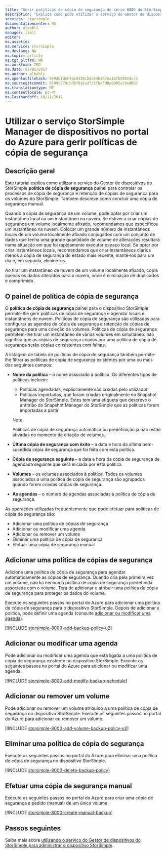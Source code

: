 ```yaml
---
title: "Gerir políticas de cópia de segurança de série 8000 do StorSimple | Microsoft Docs"
description: "Explica como pode utilizar o serviço do Gestor de dispositivos do StorSimple para criar e gerir cópias de segurança manuais, as agendas de cópia de segurança e retenção de cópias de segurança num dispositivo série 8000 do StorSimple."
services: storsimple
documentationcenter: NA
author: alkohli
manager: timlt
editor: 
ms.assetid: 
ms.service: storsimple
ms.devlang: NA
ms.topic: article
ms.tgt_pltfrm: NA
ms.workload: TBD
ms.date: 07/05/2017
ms.author: alkohli
ms.openlocfilehash: 569dbfdeb7dcd526cb5a54b487ea1bfb59b13cc6
ms.sourcegitcommit: 6699c77dcbd5f8a1a2f21fba3d0a0005ac9ed6b7
ms.translationtype: MT
ms.contentlocale: pt-PT
ms.lasthandoff: 10/11/2017
---
```

# <a name="use-the-storsimple-device-manager-service-in-azure-portal-to-manage-backup-policies"></a>Utilizar o serviço StorSimple Manager de dispositivos no portal do Azure para gerir políticas de cópia de segurança


## <a name="overview"></a>Descrição geral

Este tutorial explica como utilizar o serviço do Gestor de dispositivos do StorSimple **política de cópia de segurança** painel para controlar os processos de cópia de segurança e retenção de cópias de segurança para os volumes do StorSimple. Também descreve como concluir uma cópia de segurança manual.

Quando a cópia de segurança de um volume, pode optar por criar um instantâneo local ou um instantâneo na nuvem. Se estiver a criar cópias de segurança um volume localmente afixado, recomendamos que especificou um instantâneo na nuvem. Colocar um grande número de instantâneos locais de um volume localmente afixado conjugados com um conjunto de dados que tenha uma grande quantidade de volume de alterações resultará numa situação em que foi rapidamente executar espaço local. Se optar por criar instantâneos locais, recomendamos que criar instantâneos diários menos a cópia de segurança do estado mais recente, mantê-los para um dia e, em seguida, elimine-os.

Ao tirar um instantâneo de nuvem de um volume localmente afixado, copie apenas os dados alterados para a nuvem, onde é eliminação de duplicados e comprimido.

## <a name="the-backup-policy-blade"></a>O painel de política de cópia de segurança

O **política de cópia de segurança** painel para o dispositivo StorSimple permite-lhe gerir políticas de cópia de segurança e agendar locais e instantâneos de nuvem. Políticas de cópia de segurança são utilizadas para configurar as agendas de cópia de segurança e retenção de cópias de segurança para uma coleção de volumes. Políticas de cópia de segurança permitem-lhe tirar um instantâneo de vários volumes em simultâneo. Isto significa que as cópias de segurança criadas por uma política de cópia de segurança serão cópias consistentes com falhas.

A listagem de tabela de políticas de cópia de segurança também permite-lhe filtrar as políticas de cópia de segurança existentes por uma ou mais dos seguintes campos:

* **Nome da política** – o nome associado a política. Os diferentes tipos de políticas incluem:

  * Políticas agendadas, explicitamente são criadas pelo utilizador.
  * Políticas importadas, que foram criadas originalmente no Snapshot Manager do StorSimple. Estes tem uma etiqueta que descreve o anfitrião do Snapshot Manager do StorSimple que as políticas foram importadas a partir.

  > [!NOTE]
  > Políticas de cópia de segurança automática ou predefinição já não estão ativadas no momento da criação de volumes.

* **Última cópia de segurança com êxito** – a data e hora da última bem-sucedida cópia de segurança que foi feita com esta política.

* **Cópia de segurança seguinte** – a data e hora da cópia de segurança de agendada seguinte que será iniciada por esta política.

* **Volumes** – os volumes associados à política. Todos os volumes associados a uma política de cópia de segurança são agrupados quando forem criadas cópias de segurança.

* **As agendas** – o número de agendas associadas à política de cópia de segurança.

As operações utilizadas frequentemente que pode efetuar para políticas de cópia de segurança são:

* Adicionar uma política de cópias de segurança
* Adicionar ou modificar uma agenda
* Adicionar ou remover um volume
* Eliminar uma política de cópia de segurança
* Efetuar uma cópia de segurança manual

## <a name="add-a-backup-policy"></a>Adicionar uma política de cópias de segurança

Adicione uma política de cópia de segurança para agendar automaticamente as cópias de segurança. Quando cria pela primeira vez um volume, não há nenhuma política de cópia de segurança predefinida associada com o volume. Terá de adicionar e atribuir uma política de cópia de segurança para proteger os dados do volume.

Execute os seguintes passos no portal do Azure para adicionar uma política de cópia de segurança para o dispositivo StorSimple. Depois de adicionar a política, pode definir uma agenda (consulte [adicionar ou modificar uma agenda](#add-or-modify-a-schedule)).

[!INCLUDE [storsimple-8000-add-backup-policy-u2](../../includes/storsimple-8000-add-backup-policy-u2.md)]

## <a name="add-or-modify-a-schedule"></a>Adicionar ou modificar uma agenda

Pode adicionar ou modificar uma agenda que está ligada a uma política de cópia de segurança existente no dispositivo StorSimple. Execute os seguintes passos no portal do Azure para adicionar ou modificar uma agenda.

[!INCLUDE [storsimple-8000-add-modify-backup-schedule](../../includes/storsimple-8000-add-modify-backup-schedule-u2.md)]


## <a name="add-or-remove-a-volume"></a>Adicionar ou remover um volume

Pode adicionar ou remover um volume atribuído a uma política de cópia de segurança no dispositivo StorSimple. Execute os seguintes passos no portal do Azure para adicionar ou remover um volume.

[!INCLUDE [storsimple-8000-add-volume-backup-policy-u2](../../includes/storsimple-8000-add-remove-volume-backup-policy-u2.md)]


## <a name="delete-a-backup-policy"></a>Eliminar uma política de cópia de segurança

Execute os seguintes passos no portal do Azure para eliminar uma política de cópia de segurança no dispositivo StorSimple.

[!INCLUDE [storsimple-8000-delete-backup-policy](../../includes/storsimple-8000-delete-backup-policy.md)]

## <a name="take-a-manual-backup"></a>Efetuar uma cópia de segurança manual

Execute os seguintes passos no portal do Azure para criar uma cópia de segurança a pedido (manual) de um único volume.

[!INCLUDE [storsimple-8000-create-manual-backup](../../includes/storsimple-8000-create-manual-backup.md)]

## <a name="next-steps"></a>Passos seguintes

Saiba mais sobre [utilizando o serviço do Gestor de dispositivos do StorSimple para administrar o dispositivo StorSimple](storsimple-8000-manager-service-administration.md).


